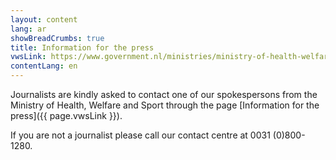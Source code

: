 ```yaml
---
layout: content
lang: ar
showBreadCrumbs: true
title: Information for the press
vwsLink: https://www.government.nl/ministries/ministry-of-health-welfare-and-sport/contact/information-for-the-press
contentLang: en
---
```




Journalists are kindly asked to contact one of our spokespersons from the Ministry of Health, Welfare and Sport through the page [Information for the press]({{ page.vwsLink }}).

If you are not a journalist please call our contact centre at 0031 (0)800-1280.
